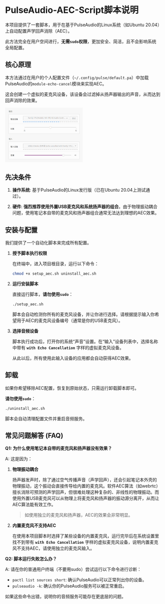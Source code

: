 # PulseAudio-AEC-Script脚本说明

本项目提供了一套脚本，用于在基于PulseAudio的Linux系统（如Ubuntu 20.04）上自动配置声学回声消除（AEC）。

此方法完全在用户空间进行，**无需`sudo`权限**，更加安全、简洁，且不会影响系统全局配置。

## 核心原理

本方法通过在用户的个人配置文件（`~/.config/pulse/default.pa`）中加载PulseAudio的`module-echo-cancel`模块来实现AEC。

这会创建一个虚拟的麦克风设备，该设备会过滤掉从扬声器输出的声音，从而达到回声消除的效果。

<img src="assets/images/AEC_audio_effect.png" alt="回声消除效果" style="width:50%;">

## 先决条件

1.  **操作系统**: 基于PulseAudio的Linux发行版（已在Ubuntu 20.04上测试通过）。

2.  **硬件**: **强烈推荐使用外置USB麦克风和系统扬声器的组合**。由于物理振动耦合问题，使用笔记本自带的麦克风和扬声器组合通常无法达到理想的AEC效果。

## 安装与配置

我们提供了一个自动化脚本来完成所有配置。

1.  **授予脚本执行权限**

    在终端中，进入项目根目录，运行以下命令：
    ```bash
    chmod +x setup_aec.sh uninstall_aec.sh
    ```

2.  **运行安装脚本**

    直接运行脚本，**请勿使用`sudo`**：
    ```bash
    ./setup_aec.sh
    ```
    脚本会自动检测你所有的麦克风设备，并让你进行选择。请根据提示输入你希望用于AEC的麦克风设备编号（通常是你的USB麦克风）。

3.  **选择音频设备**

    脚本执行成功后，打开你的系统“声音”设置。在“输入”设备列表中，选择名称中带有 **`with Echo Cancellation`** 字样的虚拟麦克风设备。

    从此以后，所有使用此输入设备的应用都会自动获得AEC效果。

## 卸载

如果你希望移除AEC配置，恢复到原始状态，只需运行卸载脚本即可。

**请勿使用`sudo`**：
```bash
./uninstall_aec.sh
```
脚本会自动清理配置文件并重启音频服务。

## 常见问题解答 (FAQ)

**Q1: 为什么使用笔记本自带的麦克风和扬声器没有效果？**

A: 这是因为：

1.  **物理振动耦合**
   
    扬声器发声时，除了通过空气传播声音（声学回声），还会引起笔记本外壳的物理振动，这个振动会直接传导给内置的麦克风。软件AEC算法（如webrtc）擅长消除可预测的声学回声，但很难处理这种复杂的、非线性的物理振动。而使用外置USB麦克风可以从物理上将麦克风和扬声器的振动源分离开，从而让AEC算法能有效工作。

    > 如使用独立的麦克风和扬声器，AEC的效果会非常明显。

2.  **内置麦克风不支持AEC**

    在使用本项目脚本时选择了某些设备的内置麦克风，运行完毕后在系统设置里找不到带有 **`with Echo Cancellation`** 字样的虚拟麦克风设备，说明内置麦克风不支持AEC，请使用独立的麦克风输入。

**Q2: 脚本运行失败怎么办？**

A: 请在你的普通用户终端（不要用sudo）尝试运行以下命令进行诊断：

* `pactl list sources short`: 确认PulseAudio可以正常列出你的设备。
* `pulseaudio -k`: 确认你的PulseAudio服务可以被正常重启。

如果这些命令出错，说明你的音频服务可能存在更底层的问题。